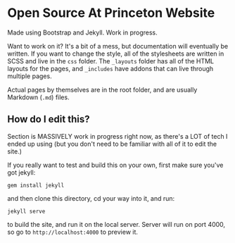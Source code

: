 # Open Source At Princeton Website

Made using Bootstrap and Jekyll. Work in progress.

Want to work on it? It's a bit of a mess, but documentation will eventually be written. If you want to change the style, all of the stylesheets are written in SCSS and live in the `css` folder. The `_layouts` folder has all of the HTML layouts for the pages, and `_includes` have addons that can live through multiple pages.

Actual pages by themselves are in the root folder, and are usually Markdown (`.md`) files.

## How do I edit this?

Section is MASSIVELY work in progress right now, as there's a LOT of tech I ended up using (but you don't need to be familiar with all of it to edit the site.)

If you really want to test and build this on your own, first make sure you've got jekyll:

    gem install jekyll

and then clone this directory, cd your way into it, and run:

	jekyll serve

to build the site, and run it on the local server. Server will run on port 4000, so go to `http://localhost:4000` to preview it.